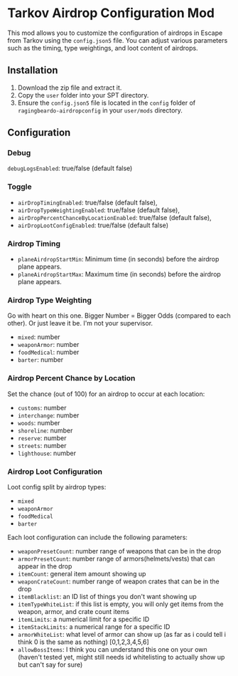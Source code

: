 # Tarkov Airdrop Configuration Mod

This mod allows you to customize the configuration of airdrops in Escape from Tarkov using the `config.json5` file. You can adjust various parameters such as the timing, type weightings, and loot content of airdrops.

## Installation

1. Download the zip file and extract it.
2. Copy the `user` folder into your SPT directory.
3. Ensure the `config.json5` file is located in the `config` folder of `ragingbeardo-airdropconfig` in your `user/mods` directory.

## Configuration

### Debug

`debugLogsEnabled`: true/false (default false)

### Toggle

- `airDropTimingEnabled`: true/false (default false),
- `airDropTypeWeightingEnabled`: true/false (default false),
- `airDropPercentChanceByLocationEnabled`: true/false (default false),
- `airDropLootConfigEnabled`: true/false (default false)

### Airdrop Timing

- `planeAirdropStartMin`: Minimum time (in seconds) before the airdrop plane appears.
- `planeAirdropStartMax`: Maximum time (in seconds) before the airdrop plane appears.

### Airdrop Type Weighting

Go with heart on this one. Bigger Number = Bigger Odds (compared to each other). Or just leave it be. I'm not your supervisor.

- `mixed`: number
- `weaponArmor`: number
- `foodMedical`: number
- `barter`: number

### Airdrop Percent Chance by Location

Set the chance (out of 100) for an airdrop to occur at each location:

- `customs`: number
- `interchange`: number
- `woods`: number
- `shoreline`: number
- `reserve`: number
- `streets`: number
- `lighthouse`: number

### Airdrop Loot Configuration

Loot config split by airdrop types:
- `mixed`
- `weaponArmor`
- `foodMedical`
- `barter`

Each loot configuration can include the following parameters:

- `weaponPresetCount`: number range of weapons that can be in the drop
- `armorPresetCount`: number range of armors(helmets/vests) that can appear in the drop
- `itemCount`: general item amount showing up
- `weaponCrateCount`: number range of weapon crates that can be in the drop
- `itemBlacklist`: an ID list of things you don't want showing up
- `itemTypeWhiteList`: if this list is empty, you will only get items from the weapon, armor, and crate count items
- `itemLimits`: a numerical limit for a specific ID
- `itemStackLimits`: a numerical range for a specific ID
- `armorWhiteList`: what level of armor can show up (as far as i could tell i think 0 is the same as nothing) [0,1,2,3,4,5,6]
- `allowBossItems`: I think you can understand this one on your own (haven't tested yet, might still needs id whitelisting to actually show up but can't say for sure)